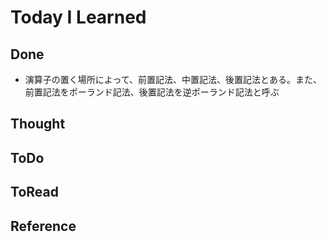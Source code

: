 # Today I Learned

## Done
- 演算子の置く場所によって、前置記法、中置記法、後置記法とある。また、前置記法をポーランド記法、後置記法を逆ポーランド記法と呼ぶ

## Thought

## ToDo

## ToRead

## Reference
